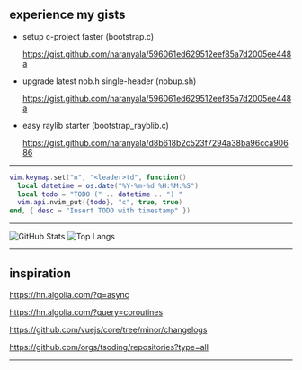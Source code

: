 
## experience my gists

- setup c-project faster (bootstrap.c)
  
  https://gist.github.com/naranyala/596061ed629512eef85a7d2005ee448a
  
- upgrade latest nob.h single-header (nobup.sh)
  
  https://gist.github.com/naranyala/596061ed629512eef85a7d2005ee448a
  
- easy raylib starter (bootstrap_rayblib.c)

  https://gist.github.com/naranyala/d8b618b2c523f7294a38ba96cca90686

---

```lua
vim.keymap.set("n", "<leader>td", function()
  local datetime = os.date("%Y-%m-%d %H:%M:%S")
  local todo = "TODO (" .. datetime .. ") "
  vim.api.nvim_put({todo}, "c", true, true)
end, { desc = "Insert TODO with timestamp" })
```

---

![GitHub Stats](https://github-readme-stats.vercel.app/api?username=naranyala&show_icons=true&theme=radical)
![Top Langs](https://github-readme-stats.vercel.app/api/top-langs/?username=naranyala&layout=compact&theme=radical)

---

## inspiration

https://hn.algolia.com/?q=async

https://hn.algolia.com/?query=coroutines

https://github.com/vuejs/core/tree/minor/changelogs

https://github.com/orgs/tsoding/repositories?type=all

---

